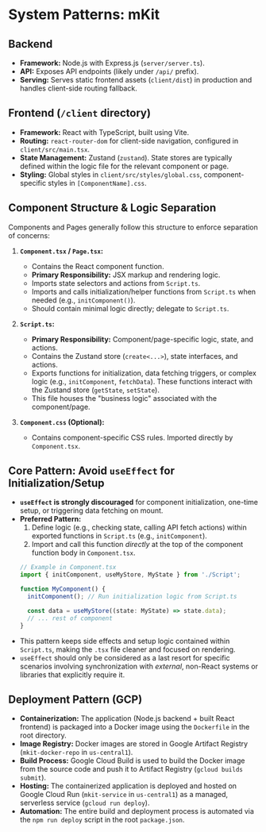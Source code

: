 # System Patterns: mKit

## Backend

-   **Framework:** Node.js with Express.js (`server/server.ts`).
-   **API:** Exposes API endpoints (likely under `/api/` prefix).
-   **Serving:** Serves static frontend assets (`client/dist`) in production and handles client-side routing fallback.

## Frontend (`/client` directory)

-   **Framework:** React with TypeScript, built using Vite.
-   **Routing:** `react-router-dom` for client-side navigation, configured in `client/src/main.tsx`.
-   **State Management:** Zustand (`zustand`). State stores are typically defined within the logic file for the relevant component or page.
-   **Styling:** Global styles in `client/src/styles/global.css`, component-specific styles in `[ComponentName].css`.

## Component Structure & Logic Separation

Components and Pages generally follow this structure to enforce separation of concerns:

1.  **`Component.tsx` / `Page.tsx`:**
    *   Contains the React component function.
    *   **Primary Responsibility:** JSX markup and rendering logic.
    *   Imports state selectors and actions from `Script.ts`.
    *   Imports and calls initialization/helper functions from `Script.ts` when needed (e.g., `initComponent()`).
    *   Should contain minimal logic directly; delegate to `Script.ts`.

2.  **`Script.ts`:**
    *   **Primary Responsibility:** Component/page-specific logic, state, and actions.
    *   Contains the Zustand store (`create<...>`), state interfaces, and actions.
    *   Exports functions for initialization, data fetching triggers, or complex logic (e.g., `initComponent`, `fetchData`). These functions interact with the Zustand store (`getState`, `setState`).
    *   This file houses the "business logic" associated with the component/page.

3.  **`Component.css` (Optional):**
    *   Contains component-specific CSS rules. Imported directly by `Component.tsx`.

## Core Pattern: Avoid `useEffect` for Initialization/Setup

-   **`useEffect` is strongly discouraged** for component initialization, one-time setup, or triggering data fetching on mount.
-   **Preferred Pattern:**
    1.  Define logic (e.g., checking state, calling API fetch actions) within exported functions in `Script.ts` (e.g., `initComponent`).
    2.  Import and call this function *directly* at the top of the component function body in `Component.tsx`.
    ```typescript
    // Example in Component.tsx
    import { initComponent, useMyStore, MyState } from './Script';

    function MyComponent() {
      initComponent(); // Run initialization logic from Script.ts

      const data = useMyStore((state: MyState) => state.data);
      // ... rest of component
    }
    ```
-   This pattern keeps side effects and setup logic contained within `Script.ts`, making the `.tsx` file cleaner and focused on rendering.
-   `useEffect` should only be considered as a last resort for specific scenarios involving synchronization with *external*, non-React systems or libraries that explicitly require it.

## Deployment Pattern (GCP)

-   **Containerization:** The application (Node.js backend + built React frontend) is packaged into a Docker image using the `Dockerfile` in the root directory.
-   **Image Registry:** Docker images are stored in Google Artifact Registry (`mkit-docker-repo` in `us-central1`).
-   **Build Process:** Google Cloud Build is used to build the Docker image from the source code and push it to Artifact Registry (`gcloud builds submit`).
-   **Hosting:** The containerized application is deployed and hosted on Google Cloud Run (`mkit-service` in `us-central1`) as a managed, serverless service (`gcloud run deploy`).
-   **Automation:** The entire build and deployment process is automated via the `npm run deploy` script in the root `package.json`.
